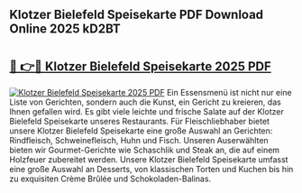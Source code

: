 ## Klotzer Bielefeld Speisekarte PDF Download Online 2025 kD2BT

# <h2><a href="http://gc8806.nevu.top/?p=Klotzer+Bielefeld+Speisekarte">🔗 👉🔴 Klotzer Bielefeld Speisekarte 2025 PDF</a></h2>

[![Klotzer Bielefeld Speisekarte 2025 PDF](https://i.imgur.com/dBaPXMq.png)](http://gc8806.nevu.top/?p=Klotzer+Bielefeld+Speisekarte)
Ein Essensmenü ist nicht nur eine Liste von Gerichten, sondern auch die Kunst, ein Gericht zu kreieren, das Ihnen gefallen wird. Es gibt viele leichte und frische Salate auf der Klotzer Bielefeld Speisekarte unseres Restaurants. Für Fleischliebhaber bietet unsere Klotzer Bielefeld Speisekarte eine große Auswahl an Gerichten: Rindfleisch, Schweinefleisch, Huhn und Fisch. Unseren Auserwählten bieten wir Gourmet-Gerichte wie Schaschlik und Steak an, die auf einem Holzfeuer zubereitet werden. Unsere Klotzer Bielefeld Speisekarte umfasst eine große Auswahl an Desserts, von klassischen Torten und Kuchen bis hin zu exquisiten Crème Brûlée und Schokoladen-Balinas.
